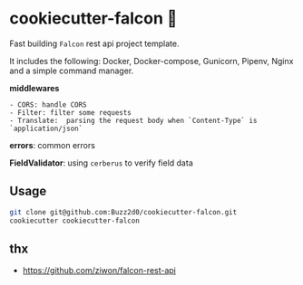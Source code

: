 # cookiecutter-falcon 🦅
Fast building `Falcon` rest api project template.

It includes the following: Docker, Docker-compose, Gunicorn, Pipenv, Nginx and a simple command manager.

**middlewares**

    - CORS: handle CORS
    - Filter: filter some requests
    - Translate:  parsing the request body when `Content-Type` is `application/json`

**errors**: common errors

**FieldValidator**: using `cerberus` to verify field data

## Usage

```bash
git clone git@github.com:Buzz2d0/cookiecutter-falcon.git
cookiecutter cookiecutter-falcon
```

## thx

- https://github.com/ziwon/falcon-rest-api
